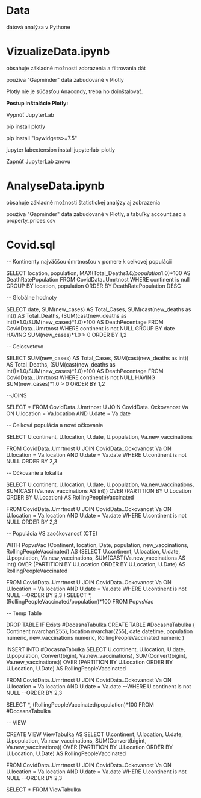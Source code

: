 # Data
dátová analýza v Pythone


# VizualizeData.ipynb

obsahuje základné možnosti zobrazenia a filtrovania dát

používa "Gapminder" dáta zabudované v Plotly

Plotly nie je súčasťou Anacondy, treba ho doinštalovať.


**Postup inštalácie Plotly:**

Vypnúť JupyterLab

pip install plotly

pip install "ipywidgets>=7.5"

jupyter labextension install jupyterlab-plotly

Zapnúť JupyterLab znovu


# AnalyseData.ipynb

obsahuje základné možnosti štatistickej analýzy aj zobrazenia

používa "Gapminder" dáta zabudované v Plotly, a tabuľky account.asc a property_prices.csv


# Covid.sql

-- Kontinenty najväčšou úmrtnosťou v pomere k celkovej populácii

SELECT location,
		population,
		MAX(Total_Deaths*1.0/population*1.0)*100 AS DeathRatePopulation
FROM CovidData..Umrtnost
WHERE continent is null
GROUP BY location, population
ORDER BY DeathRatePopulation DESC

-- Globálne hodnoty

SELECT date, 
		SUM(new_cases) AS Total_Cases,
		SUM(cast(new_deaths as int)) AS Total_Deaths,
		(SUM(cast(new_deaths as int))*1.0/SUM(new_cases)*1.0)*100 AS DeathPecentage
FROM CovidData..Umrtnost
WHERE continent is not NULL
GROUP BY date
HAVING SUM(new_cases)*1.0 > 0
ORDER BY 1,2

-- Celosvetovo

SELECT 	SUM(new_cases) AS Total_Cases,
		SUM(cast(new_deaths as int)) AS Total_Deaths,
		(SUM(cast(new_deaths as int))*1.0/SUM(new_cases)*1.0)*100 AS DeathPecentage
FROM CovidData..Umrtnost
WHERE continent is not NULL
HAVING SUM(new_cases)*1.0 > 0
ORDER BY 1,2


--JOINS

SELECT *
FROM CovidData..Umrtnost U
JOIN CovidData..Ockovanost Va
	ON U.location = Va.location
	AND U.date = Va.date


-- Celková populácia a nové očkovania

SELECT U.continent,
		U.location,
		U.date,
		U.population,
		Va.new_vaccinations

FROM CovidData..Umrtnost U
JOIN CovidData..Ockovanost Va
	ON U.location = Va.location
	AND U.date = Va.date
WHERE U.continent is not NULL
ORDER BY 2,3


-- Očkovanie a lokalita

SELECT U.continent,
		U.location,
		U.date,
		U.population,
		Va.new_vaccinations,
		SUM(CAST(Va.new_vaccinations AS int)) OVER (PARTITION BY U.Location
														ORDER BY U.Location) AS RollingPeopleVaccinated

FROM CovidData..Umrtnost U
JOIN CovidData..Ockovanost Va
	ON U.location = Va.location
	AND U.date = Va.date
WHERE U.continent is not NULL
ORDER BY 2,3


-- Populácia VS zaočkovanosť (CTE)

WITH PopvsVac (Continent,
				location,
				Date,
				population,
				new_vaccinations,
				RollingPeopleVaccinated)
AS
(SELECT U.continent,
		U.location,
		U.date,
		U.population,
		Va.new_vaccinations,
		SUM(CAST(Va.new_vaccinations AS int)) OVER (PARTITION BY U.Location
														ORDER BY U.Location, 
																 U.Date) AS RollingPeopleVaccinated

FROM CovidData..Umrtnost U
JOIN CovidData..Ockovanost Va
	ON U.location = Va.location
	AND U.date = Va.date
WHERE U.continent is not NULL
--ORDER BY 2,3
)
SELECT *, (RollingPeopleVaccinated/population)*100
FROM PopvsVac



-- Temp Table

DROP TABLE IF Exists #DocasnaTabulka
CREATE TABLE #DocasnaTabulka
(
Continent nvarchar(255),
location nvarchar(255),
date datetime,
population numeric,
new_vaccinations numeric,
RollingPeopleVaccinated numeric
)

INSERT INTO #DocasnaTabulka
SELECT U.continent,
		U.location,
		U.date,
		U.population,
		Convert(bigint, Va.new_vaccinations),
		SUM(Convert(bigint, Va.new_vaccinations)) OVER (PARTITION BY U.Location
														ORDER BY U.Location, 
																 U.Date) AS RollingPeopleVaccinated

FROM CovidData..Umrtnost U
JOIN CovidData..Ockovanost Va
	ON U.location = Va.location
	AND U.date = Va.date
--WHERE U.continent is not NULL
--ORDER BY 2,3

SELECT *, (RollingPeopleVaccinated/population)*100
FROM #DocasnaTabulka


-- VIEW

CREATE VIEW ViewTabulka AS
SELECT U.continent,
		U.location,
		U.date,
		U.population,
		Va.new_vaccinations,
		SUM(Convert(bigint, Va.new_vaccinations)) OVER (PARTITION BY U.Location
														ORDER BY U.Location, 
																 U.Date) AS RollingPeopleVaccinated

FROM CovidData..Umrtnost U
JOIN CovidData..Ockovanost Va
	ON U.location = Va.location
	AND U.date = Va.date
WHERE U.continent is not NULL
--ORDER BY 2,3


SELECT *
FROM ViewTabulka







